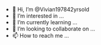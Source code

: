 - 👋 Hi, I’m @Vivian197842yrsold
- 👀 I’m interested in ...
- 🌱 I’m currently learning ...
- 💞️ I’m looking to collaborate on ...
- 📫 How to reach me ...

<!---
Vivian197842yrsold/Vivian197842yrsold is a ✨ special ✨ repository because its `README.md` (this file) appears on your GitHub profile.
You can click the Preview link to take a look at your changes.
--->
